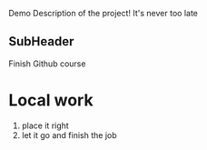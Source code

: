 Demo
Description of the project!
It's never too late 
 ## SubHeader
 Finish Github course   

# Local work
1. place it right
2. let it go and finish the job      